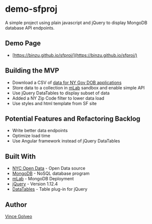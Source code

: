 # demo-sfproj
A simple project using plain javascript and jQuery to display MongoDB database API endpoints.

## Demo Page
* [https://binzu.github.io/sfproj/](https://binzu.github.io/sfproj/)

## Building the MVP
* Download a CSV of [data for NY Gov DOB applications](https://data.cityofnewyork.us/Housing-Development/DOB-Job-Application-Filings/ic3t-wcy2)
* Store data to a collection in [mLab](https://mlab.com/) sandbox and enable simple API
* Use jQuery DataTables to display subset of data
* Added a NY Zip Code filter to lower data load
* Use styles and html template from SF site

## Potential Features and Refactoring Backlog
* Write better data endpoints
* Optimize load time
* Use Angular framework instead of jQuery DataTables

## Built With

* [NYC Open Data](https://opendata.cityofnewyork.us/) - Open Data source
* [MongoDB](https://www.mongodb.com/) - NoSQL database program
* [mLab](https://mlab.com/) - MongoDB Deployment
* [jQuery](https://jquery.com/) - Version 1.12.4
* [DataTables](https://datatables.net/) - Table plug-in for jQuery

## Author
[Vince Golveo](https://binzu.github.io/)
